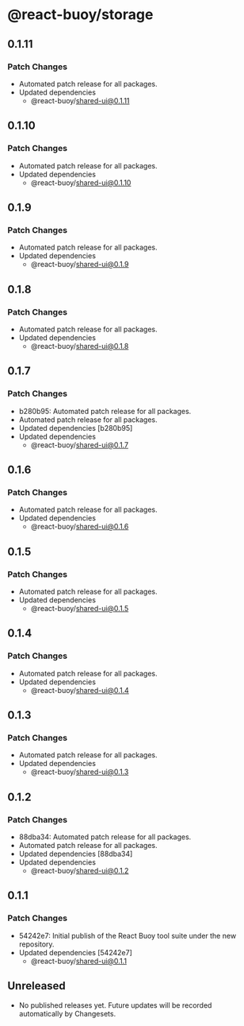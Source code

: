 # @react-buoy/storage

## 0.1.11

### Patch Changes

- Automated patch release for all packages.
- Updated dependencies
  - @react-buoy/shared-ui@0.1.11

## 0.1.10

### Patch Changes

- Automated patch release for all packages.
- Updated dependencies
  - @react-buoy/shared-ui@0.1.10

## 0.1.9

### Patch Changes

- Automated patch release for all packages.
- Updated dependencies
  - @react-buoy/shared-ui@0.1.9

## 0.1.8

### Patch Changes

- Automated patch release for all packages.
- Updated dependencies
  - @react-buoy/shared-ui@0.1.8

## 0.1.7

### Patch Changes

- b280b95: Automated patch release for all packages.
- Automated patch release for all packages.
- Updated dependencies [b280b95]
- Updated dependencies
  - @react-buoy/shared-ui@0.1.7

## 0.1.6

### Patch Changes

- Automated patch release for all packages.
- Updated dependencies
  - @react-buoy/shared-ui@0.1.6

## 0.1.5

### Patch Changes

- Automated patch release for all packages.
- Updated dependencies
  - @react-buoy/shared-ui@0.1.5

## 0.1.4

### Patch Changes

- Automated patch release for all packages.
- Updated dependencies
  - @react-buoy/shared-ui@0.1.4

## 0.1.3

### Patch Changes

- Automated patch release for all packages.
- Updated dependencies
  - @react-buoy/shared-ui@0.1.3

## 0.1.2

### Patch Changes

- 88dba34: Automated patch release for all packages.
- Automated patch release for all packages.
- Updated dependencies [88dba34]
- Updated dependencies
  - @react-buoy/shared-ui@0.1.2

## 0.1.1

### Patch Changes

- 54242e7: Initial publish of the React Buoy tool suite under the new repository.
- Updated dependencies [54242e7]
  - @react-buoy/shared-ui@0.1.1

## Unreleased

- No published releases yet. Future updates will be recorded automatically by Changesets.

